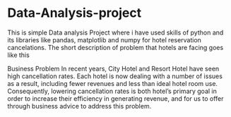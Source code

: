 # Data-Analysis-project
This is simple Data analysis Project where i have used skills of python and its libraries like pandas, matplotlib and numpy for hotel reservation cancelations.
The short description of problem that hotels are facing goes like this

Business Problem
In recent years, City Hotel and Resort Hotel have seen high cancellation rates. Each hotel is now dealing with a number of issues as a result, including fewer revenues and less than ideal hotel room use. Consequently, lowering cancellation rates is both hotel’s primary goal in order to increase their efficiency in generating revenue, and for us to offer through business advice to address this problem.

